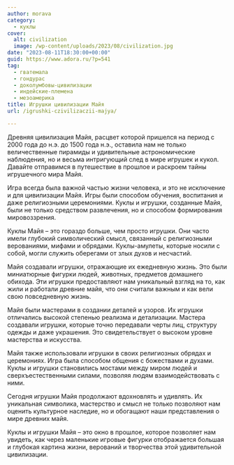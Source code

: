```yaml
---
author: morava
category:
  - куклы
cover:
  alt: civilization
  image: /wp-content/uploads/2023/08/civilization.jpg
date: "2023-08-11T18:30:00+00:00"
guid: https://www.adora.ru/?p=541
tag:
  - гватемала
  - гондурас
  - доколумбовы-цивилизации
  - индейские-племена
  - мезоамерика
title: Игрушки цивилизации Майя
url: /igrushki-czivilizaczii-majya/

---
```

Древняя цивилизация Майя, расцвет которой пришелся на период с 2000 года до н.э. до 1500 года н.э., оставила нам не только величественные пирамиды и удивительные астрономические наблюдения, но и весьма интригующий след в мире игрушек и кукол. Давайте отправимся в путешествие в прошлое и раскроем тайны игрушечного мира Майя.

Игра всегда была важной частью жизни человека, и это не исключение и для цивилизации Майя. Игры были способом обучения, воспитания и даже религиозными церемониями. Куклы и игрушки, созданные Майя, были не только средством развлечения, но и способом формирования мировоззрения.

Куклы Майя – это гораздо больше, чем просто игрушки. Они часто имели глубокий символический смысл, связанный с религиозными верованиями, мифами и обрядами. Куклы-амулеты, которые носили с собой, могли служить оберегами от злых духов и несчастий.

Майя создавали игрушки, отражающие их ежедневную жизнь. Это были миниатюрные фигурки людей, животных, предметов домашнего обихода. Эти игрушки предоставляют нам уникальный взгляд на то, как жили и работали древние майя, что они считали важным и как вели свою повседневную жизнь.

Майя были мастерами в создании деталей и узоров. Их игрушки отличались высокой степенью реализма и детализации. Мастера создавали игрушки, которые точно передавали черты лиц, структуру одежды и даже украшения. Это свидетельствует о высоком уровне мастерства и искусства.

Майя также использовали игрушки в своих религиозных обрядах и церемониях. Игра была способом общения с божествами и духами. Куклы и игрушки становились мостами между миром людей и сверхъестественными силами, позволяя людям взаимодействовать с ними.

Сегодня игрушки Майя продолжают вдохновлять и удивлять. Их уникальная символика, мастерство и смысл не только позволяют нам оценить культурное наследие, но и обогащают наши представления о мире древних майя.

Куклы и игрушки Майя – это окно в прошлое, которое позволяет нам увидеть, как через маленькие игровые фигурки отображается большая и глубокая картина жизни, верований и творчества этой удивительной цивилизации.
